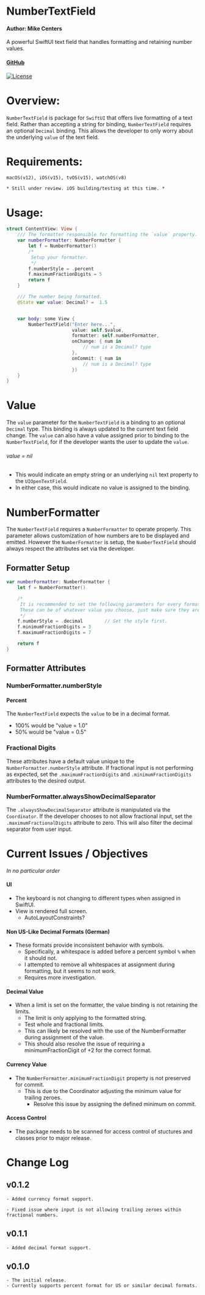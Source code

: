 # NumberTextField
#### Author: Mike Centers
A powerful SwiftUI text field that handles formatting and retaining number values.

#### [GitHub](https://github.com/mikeCenters/NumberTextField)
[![License](http://img.shields.io/:license-mit-blue.svg?style=flat-square)](https://github.com/mikeCenters/NumberTextField/blob/main/LICENSE)


# Overview:
`NumberTextField` is package for `SwiftUI` that offers live formatting of a text field. Rather than accepting a string for binding, `NumberTextField` requires an optional `Decimal` binding. This allows the developer to only worry about the underlying `value` of the text field.


# Requirements:

    macOS(v12), iOS(v15), tvOS(v15), watchOS(v8)

    * Still under review. iOS building/testing at this time. *


# Usage:

```swift
struct ContentView: View {
    /// The formatter responsible for formatting the `value` property.
    var numberFormatter: NumberFormatter {
        let f = NumberFormatter()
        /*
         Setup your formatter.
         */
        f.numberStyle = .percent
        f.maximumFractionDigits = 5
        return f
    }

    /// The number being formatted.
    @State var value: Decimal? =  1.5


    var body: some View {
        NumberTextField("Enter here...",
                        value: self.$value,
                        formatter: self.numberFormatter,
                        onChange: { num in
                            // num is a Decimal? type
                        },
                        onCommit: { num in
                            // num is a Decimal? type
                        })
    }
}
```

# Value

The `value` parameter for the `NumberTextField` is a binding to an optional `Decimal` type. This binding is always updated to the current text field change. The `value` can also have a value assigned prior to binding to the `NumberTextField`, for if the developer wants the user to update the `value`.

###### value = nil
- This would indicate an empty string or an underlying `nil` text property to the `UIOpenTextField`.
- In either case, this would indicate no value is assigned to the binding.


# NumberFormatter

The `NumberTextField` requires a `NumberFormatter` to operate properly. This parameter allows customization of how numbers are to be displayed and emitted. However the `NumberFormatter` is setup, the `NumberTextField` should always respect the attributes set via the developer.

## Formatter Setup

```swift
var numberFormatter: NumberFormatter {
    let f = NumberFormatter()

    /*
     It is recommended to set the following parameters for every formatter.
     These can be of whatever value you choose, just make sure they are set.
     */
    f.numberStyle = .decimal        // Set the style first.
    f.minimumFractionDigits = 3
    f.maximumFractionDigits = 7

    return f
}
```

## Formatter Attributes

### NumberFormatter.numberStyle
#### Percent
The `NumberTextField` expects the `value` to be in a decimal format.
- 100% would be "value = 1.0"
- 50% would be "value = 0.5"

### Fractional Digits
These attributes have a default value unique to the `NumberFormatter.numberStyle` attribute. If fractional input is not performing as expected, set the `.maximumFractionDigits` and `.minimumFractionDigits` attributes to the desired output.

### NumberFormatter.alwaysShowDecimalSeparator
The `.alwaysShowDecimalSeparator` attribute is manipulated via the `Coordinator`. If the developer chooses to not allow fractional input, set the `.maximumFractionalDigits` attribute to zero. This will also filter the decimal separator from user input.


# Current Issues / Objectives

*In no particular order*

#### UI
  - The keyboard is not changing to different types when assigned in SwiftUI.
  - View is rendered full screen.
    - AutoLayoutConstraints?

#### Non US-Like Decimal Formats (German)
  - These formats provide inconsistent behavior with symbols.
    - Specifically, a whitespace is added before a percent symbol `%` when it should not.
    - I attempted to remove all whitespaces at assignment during formatting, but it seems to not work.
    - Requires more investigation.

#### Decimal Value
  - When a limit is set on the formatter, the value binding is not retaining the limits.
    - The limit is only applying to the formatted string.
    - Test whole and fractional limits.
    - This can likely be resolved with the use of the NumberFormatter during assignment of the value.
    - This should also resolve the issue of requiring a minimumFractionDigit of +2 for the correct format.

#### Currency Value
  - The `NumberFormatter.minimumFractionDigit` property is not preserved for commit.
      - This is due to the Coordinator adjusting the minimum value for trailing zeroes.
        - Resolve this issue by assigning the defined minimum on commit.

#### Access Control
  - The package needs to be scanned for access control of stuctures and classes prior to major release.


# Change Log

## v0.1.2
    - Added currency format support.

    - Fixed issue where input is not allowing trailing zeroes within fractional numbers.
    

## v0.1.1
    - Added decimal format support.


## v0.1.0
    - The initial release.
    - Currently supports percent format for US or similar decimal formats.
